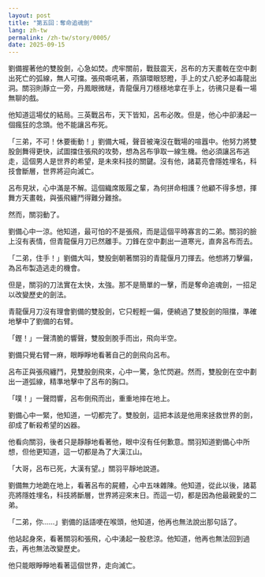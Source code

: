 ```yaml
---
layout: post
title: "第五回：奪命追魂劍"
lang: zh-tw
permalink: /zh-tw/story/0005/
date: 2025-09-15
---
```

劉備握著他的雙股劍，心急如焚。虎牢關前，戰鼓震天，呂布的方天畫戟在空中劃出死亡的弧線，無人可擋。張飛嘶吼著，燕頷環眼怒瞪，手上的丈八蛇矛如毒龍出洞。關羽則靜立一旁，丹鳳眼微瞇，青龍偃月刀穩穩地拿在手上，彷彿只是看一場無聊的戲。

他知道這場仗的結局。三英戰呂布，天下皆知，呂布必敗。但是，他心中卻湧起一個瘋狂的念頭。他不能讓呂布死。

「三弟，不可！休要衝動！」劉備大喊，聲音被淹沒在戰場的喧囂中。他努力將雙股劍舞得更快，試圖擋住張飛的攻勢，想為呂布爭取一線生機。他必須讓呂布逃走，這個男人是世界的希望，是未來科技的關鍵。沒有他，諸葛亮會隱姓埋名，科技會斷層，世界將迎向滅亡。

呂布見狀，心中滿是不解。這個織席販履之輩，為何拼命相護？他顧不得多想，揮舞方天畫戟，與張飛纏鬥得難分難捨。

然而，關羽動了。

劉備心中一涼。他知道，最可怕的不是張飛，而是這個平時寡言的二弟。關羽的臉上沒有表情，但青龍偃月刀已然離手。刀鋒在空中劃出一道寒光，直奔呂布而去。

「二弟，住手！」劉備大叫，雙股劍朝著關羽的青龍偃月刀揮去。他想將刀擊偏，為呂布製造逃走的機會。

但是，關羽的刀法實在太快，太強。那不是簡單的一擊，而是奪命追魂劍，一招足以改變歷史的劍法。

青龍偃月刀沒有理會劉備的雙股劍，它只輕輕一偏，便繞過了雙股劍的阻擋，準確地擊中了劉備的右臂。

「鏗！」一聲清脆的響聲，雙股劍脫手而出，飛向半空。

劉備只覺右臂一麻，眼睜睜地看著自己的劍飛向呂布。

呂布正與張飛纏鬥，見雙股劍飛來，心中一驚，急忙閃避。然而，雙股劍在空中劃出一道弧線，精準地擊中了呂布的胸口。

「噗！」一聲悶響，呂布倒飛而出，重重地摔在地上。

劉備心中一緊，他知道，一切都完了。雙股劍，這把本該是他用來拯救世界的劍，卻成了斬殺希望的凶器。

他看向關羽，後者只是靜靜地看著他，眼中沒有任何歉意。關羽知道劉備心中所想，但他更知道，這一切都是為了大漢江山。

「大哥，呂布已死，大漢有望。」關羽平靜地說道。

劉備無力地跪在地上，看著呂布的屍體，心中五味雜陳。他知道，從此以後，諸葛亮將隱姓埋名，科技將斷層，世界將迎來末日。而這一切，都是因為他最親愛的二弟。

「二弟，你……」劉備的話語哽在喉頭，他知道，他再也無法說出那句話了。

他站起身來，看著關羽和張飛，心中湧起一股悲涼。他知道，他再也無法回到過去，再也無法改變歷史。

他只能眼睜睜地看著這個世界，走向滅亡。